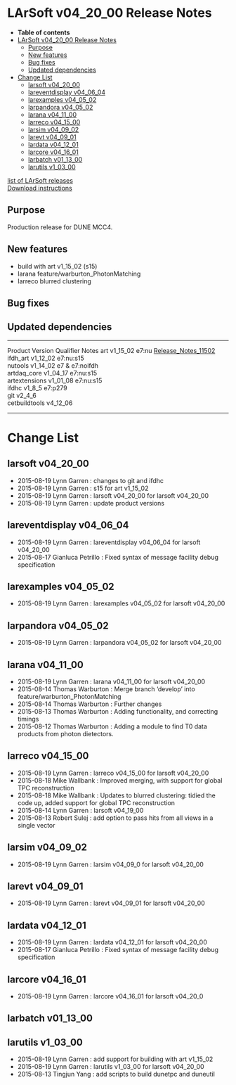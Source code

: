 LArSoft v04\_20\_00 Release Notes
======================================================================

-   **Table of contents**
-   [LArSoft v04\_20\_00 Release Notes](#LArSoft-v04_20_00-Release-Notes)
    -   [Purpose](#Purpose)
    -   [New features](#New-features)
    -   [Bug fixes](#Bug-fixes)
    -   [Updated dependencies](#Updated-dependencies)
-   [Change List](#Change-List)
    -   [larsoft v04\_20\_00](#larsoft-v04_20_00)
    -   [lareventdisplay v04\_06\_04](#lareventdisplay-v04_06_04)
    -   [larexamples v04\_05\_02](#larexamples-v04_05_02)
    -   [larpandora v04\_05\_02](#larpandora-v04_05_02)
    -   [larana v04\_11\_00](#larana-v04_11_00)
    -   [larreco v04\_15\_00](#larreco-v04_15_00)
    -   [larsim v04\_09\_02](#larsim-v04_09_02)
    -   [larevt v04\_09\_01](#larevt-v04_09_01)
    -   [lardata v04\_12\_01](#lardata-v04_12_01)
    -   [larcore v04\_16\_01](#larcore-v04_16_01)
    -   [larbatch v01\_13\_00](#larbatch-v01_13_00)
    -   [larutils v1\_03\_00](#larutils-v1_03_00)

[list of LArSoft releases](LArSoft_release_list)\
[Download instructions](http://scisoft.fnal.gov/scisoft/bundles/larsoft/v04_20_00/larsoft-v04_20_00.html)

Purpose
--------------------

Production release for DUNE MCC4.

New features
------------------------------

-   build with art v1\_15\_02 (s15)
-   larana feature/warburton\_PhotonMatching
-   larreco blurred clustering

Bug fixes
------------------------

Updated dependencies
----------------------------------------------

  --------------- ------------ ---------------- -------------------------------------------------------------------------
  Product         Version      Qualifier        Notes
  art             v1\_15\_02   e7:nu            [Release\_Notes\_11502](/redmine/projects/art/wiki/Release_Notes_11502)
  ifdh\_art       v1\_12\_02   e7:nu:s15        
  nutools         v1\_14\_02   e7 & e7:noifdh   
  artdaq\_core    v1\_04\_17   e7:nu:s15        
  artextensions   v1\_01\_08   e7:nu:s15        
  ifdhc           v1\_8\_5     e7:p279          
  git             v2\_4\_6                      
  cetbuildtools   v4\_12\_06                    
  --------------- ------------ ---------------- -------------------------------------------------------------------------

Change List
============================

larsoft v04\_20\_00
------------------------------------------

-   2015-08-19 Lynn Garren : changes to git and ifdhc
-   2015-08-19 Lynn Garren : s15 for art v1\_15\_02
-   2015-08-19 Lynn Garren : larsoft v04\_20\_00 for larsoft v04\_20\_00
-   2015-08-19 Lynn Garren : update product versions

lareventdisplay v04\_06\_04
----------------------------------------------------------

-   2015-08-19 Lynn Garren : lareventdisplay v04\_06\_04 for larsoft v04\_20\_00
-   2015-08-17 Gianluca Petrillo : Fixed syntax of message facility debug specification

larexamples v04\_05\_02
--------------------------------------------------

-   2015-08-19 Lynn Garren : larexamples v04\_05\_02 for larsoft v04\_20\_00

larpandora v04\_05\_02
------------------------------------------------

-   2015-08-19 Lynn Garren : larpandora v04\_05\_02 for larsoft v04\_20\_00

larana v04\_11\_00
----------------------------------------

-   2015-08-19 Lynn Garren : larana v04\_11\_00 for larsoft v04\_20\_00
-   2015-08-14 Thomas Warburton : Merge branch ‘develop’ into feature/warburton\_PhotonMatching
-   2015-08-14 Thomas Warburton : Further changes
-   2015-08-13 Thomas Warburton : Adding functionality, and correcting timings
-   2015-08-12 Thomas Warburton : Adding a module to find T0 data products from photon dietectors.

larreco v04\_15\_00
------------------------------------------

-   2015-08-19 Lynn Garren : larreco v04\_15\_00 for larsoft v04\_20\_00
-   2015-08-18 Mike Wallbank : Improved merging, with support for global TPC reconstruction
-   2015-08-18 Mike Wallbank : Updates to blurred clustering: tidied the code up, added support for global TPC reconstruction
-   2015-08-14 Lynn Garren : larsoft v04\_19\_00
-   2015-08-13 Robert Sulej : add option to pass hits from all views in a single vector

larsim v04\_09\_02
----------------------------------------

-   2015-08-19 Lynn Garren : larsim v04\_09\_0 for larsoft v04\_20\_00

larevt v04\_09\_01
----------------------------------------

-   2015-08-19 Lynn Garren : larevt v04\_09\_01 for larsoft v04\_20\_00

lardata v04\_12\_01
------------------------------------------

-   2015-08-19 Lynn Garren : lardata v04\_12\_01 for larsoft v04\_20\_00
-   2015-08-17 Gianluca Petrillo : Fixed syntax of message facility debug specification

larcore v04\_16\_01
------------------------------------------

-   2015-08-19 Lynn Garren : larcore v04\_16\_01 for larsoft v04\_20\_0

larbatch v01\_13\_00
--------------------------------------------

larutils v1\_03\_00
------------------------------------------

-   2015-08-19 Lynn Garren : add support for building with art v1\_15\_02
-   2015-08-19 Lynn Garren : larutils v1\_03\_00 for larsoft v04\_20\_00
-   2015-08-13 Tingjun Yang : add scripts to build dunetpc and duneutil
